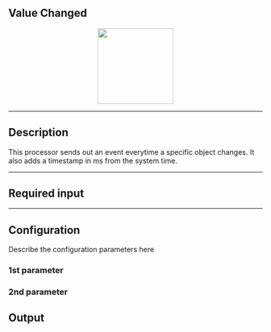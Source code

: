 <!--

  Copyright 2018 FZI Forschungszentrum Informatik

  Licensed under the Apache License, Version 2.0 (the "License");
  you may not use this file except in compliance with the License.
  You may obtain a copy of the License at

      http://www.apache.org/licenses/LICENSE-2.0

  Unless required by applicable law or agreed to in writing, software
  distributed under the License is distributed on an "AS IS" BASIS,
  WITHOUT WARRANTIES OR CONDITIONS OF ANY KIND, either express or implied.
  See the License for the specific language governing permissions and
  limitations under the License.

-->

## Value Changed

<p align="center"> 
    <img src="icon.png" width="150px;" class="pe-image-documentation"/>
</p>

***

## Description

This processor sends out an event everytime a specific object changes. It also adds a timestamp in ms from the system time.

***

## Required input


***

## Configuration

Describe the configuration parameters here

### 1st parameter


### 2nd parameter

## Output